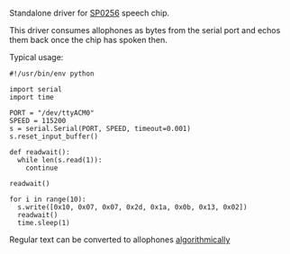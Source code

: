 Standalone driver for [SP0256](http://www.bitsavers.org/components/gi/speech/General_Instrument_-_SP0256A-AL2_datasheet_(Radio_Shack_276-1784)_-_Apr1984.pdf) speech chip.

This driver consumes allophones as bytes from the serial port and echos them back once the chip has spoken then.

Typical usage:

```
#!/usr/bin/env python

import serial
import time

PORT = "/dev/ttyACM0"
SPEED = 115200
s = serial.Serial(PORT, SPEED, timeout=0.001)
s.reset_input_buffer()

def readwait():
  while len(s.read(1)):
    continue

readwait()

for i in range(10):
  s.write([0x10, 0x07, 0x07, 0x2d, 0x1a, 0x0b, 0x13, 0x02])
  readwait()
  time.sleep(1)
```

Regular text can be converted to allophones [algorithmically](https://github.com/greg-kennedy/p5-NRL-TextToPhoneme)
